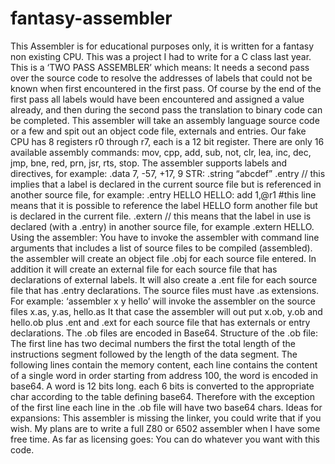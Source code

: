 # fantasy-assembler

This Assembler is for educational purposes only, it is written for a fantasy non existing CPU.
This was a project I had to write for a C class last year.
This is a ‘TWO PASS ASSEMBLER’ which means:
It needs a second pass over the source code to resolve the addresses of labels that could not be known when first encountered in the first pass.
Of course by the end of the first pass all labels would have been encountered and assigned a value already, and then during the second pass the translation to binary code can be completed.
This assembler will take an assembly language source code or a few and spit out an object code file, externals and entries.
Our fake CPU has 8 registers r0 through r7, each is a 12 bit register.
There are only 16 available assembly commands:
mov, cpp, add, sub, not, clr, lea, inc, dec, jmp, bne, red, prn, jsr, rts, stop.
The assembler supports labels and directives, for example:
.data 7, -57, +17, 9
STR: .string “abcdef”
.entry // this implies that a label is declared in the current source file but is referenced in another source file, for example:
.entry HELLO
HELLO: add 1,@r1 #this line means that it is possible to reference the label HELLO form another file but is declared in the current file.
.extern // this means that the label in use is declared (with a .entry) in another source file, for example
.extern HELLO.
Using the assembler:
You have to invoke the assembler with command line arguments that includes a list of source files to be compiled (assembled).
the assembler will create an object file .obj for each source file entered.
In addition it will create an external file for each source file that has declarations of external labels. It will also create a .ent file for each source file that has .entry declarations.
The source files must have .as extensions.
For example: ‘assembler x y hello’ will invoke the assembler on the source files x.as, y.as, hello.as
It that case the assembler will out put x.ob, y.ob and hello.ob plus .ent and .ext for each source file that has externals or entry declarations.
The .ob files are encoded in Base64.
Structure of the .ob file:
The first line has two decimal numbers the first the total length of the instructions segment followed by the length of the data segment.
The following lines contain the memory content, each line contains the content of a single word in order starting from address 100, the word is encoded in base64.
A word is 12 bits long. each 6 bits is converted to the appropriate char according to the table defining base64. Therefore with the exception of the first line each line in the .ob file will have two base64 chars.
Ideas for expansions:
This assembler is missing the linker, you could write that if you wish.
My plans are to write a full Z80 or 6502 assembler when I have some free time.
As far as licensing goes:
You can do whatever you want with this code.
